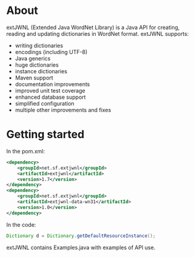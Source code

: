 # About

extJWNL (Extended Java WordNet Library) is a Java API for creating, reading and updating dictionaries in WordNet format. extJWNL supports:
* writing dictionaries
* encodings (including UTF-8)
* Java generics
* huge dictionaries
* instance dictionaries
* Maven support
* documentation improvements
* improved unit test coverage
* enhanced database support
* simplified configuration
* multiple other improvements and fixes

# Getting started

In the pom.xml:

```xml
<dependency>
    <groupId>net.sf.extjwnl</groupId>
    <artifactId>extjwnl</artifactId>
    <version>1.7</version>
</dependency>
<dependency>
    <groupId>net.sf.extjwnl</groupId>
    <artifactId>extjwnl-data-wn31</artifactId>
    <version>1.0</version>
</dependency>
```

In the code:

```java
Dictionary d = Dictionary.getDefaultResourceInstance();
```

extJWNL contains Examples.java with examples of API use.